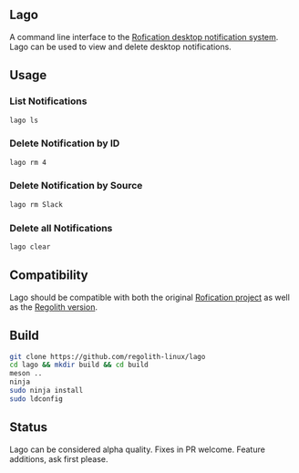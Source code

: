 ## Lago 

A command line interface to the [Rofication desktop notification system](https://github.com/DaveDavenport/Rofication).  Lago can be used to view and delete desktop notifications.

## Usage

### List Notifications

```bash
lago ls
```

### Delete Notification by ID

```bash
lago rm 4
```

### Delete Notification by Source

```bash
lago rm Slack
```

### Delete all Notifications

```bash
lago clear
```

## Compatibility

Lago should be compatible with both the original [Rofication project](https://github.com/DaveDavenport/Rofication) as well as the [Regolith version](https://github.com/regolith-linux/regolith-rofication).

## Build

```bash
git clone https://github.com/regolith-linux/lago
cd lago && mkdir build && cd build
meson ..
ninja
sudo ninja install
sudo ldconfig
```

## Status

Lago can be considered alpha quality.  Fixes in PR welcome.  Feature additions, ask first please.

